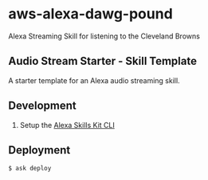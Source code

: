 # aws-alexa-dawg-pound
Alexa Streaming Skill for listening to the Cleveland Browns

## Audio Stream Starter - Skill Template

A starter template for an Alexa audio streaming skill.

## Development
1) Setup the [Alexa Skills Kit CLI](https://developer.amazon.com/docs/smapi/quick-start-alexa-skills-kit-command-line-interface.html)

## Deployment
`$ ask deploy`


